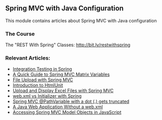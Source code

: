 ## Spring MVC with Java Configuration

This module contains articles about Spring MVC with Java configuration

### The Course

The "REST With Spring" Classes: http://bit.ly/restwithspring

### Relevant Articles: 
- [Integration Testing in Spring](https://www.baeldung.com/integration-testing-in-spring)
- [A Quick Guide to Spring MVC Matrix Variables](https://www.baeldung.com/spring-mvc-matrix-variables)
- [File Upload with Spring MVC](https://www.baeldung.com/spring-file-upload)
- [Introduction to HtmlUnit](https://www.baeldung.com/htmlunit)
- [Upload and Display Excel Files with Spring MVC](https://www.baeldung.com/spring-mvc-excel-files)
- [web.xml vs Initializer with Spring](https://www.baeldung.com/spring-xml-vs-java-config)
- [Spring MVC @PathVariable with a dot (.) gets truncated](https://www.baeldung.com/spring-mvc-pathvariable-dot)
- [A Java Web Application Without a web.xml](https://www.baeldung.com/java-web-app-without-web-xml)
- [Accessing Spring MVC Model Objects in JavaScript](https://www.baeldung.com/spring-mvc-model-objects-js)
